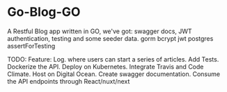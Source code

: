 # Go-Blog-GO
A Restful Blog app written in GO, we've got: swagger docs, JWT authentication, testing and some seeder data.
gorm
bcrypt
jwt
postgres
assertForTesting

TODO: 
Feature: Log. where users can start a series of articles.
Add Tests.
Dockerize the API.
Deploy on Kubernetes.
Integrate Travis and Code Climate.
Host on Digital Ocean.
Create swagger documentation.
Consume the API endpoints through React/nuxt/next
